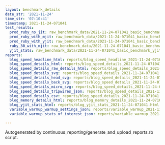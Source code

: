 ```yaml
---
layout: benchmark_details
date_str: '2021-11-24'
time_str: '07:10:41'
timestamp: 2021-11-24-071041
test_results:
  prod_ruby_no_jit: raw_benchmark_data/2021-11-24-071041_basic_benchmark_prod_ruby_no_jit.json
  prod_ruby_with_mjit: raw_benchmark_data/2021-11-24-071041_basic_benchmark_prod_ruby_with_mjit.json
  prod_ruby_with_yjit: raw_benchmark_data/2021-11-24-071041_basic_benchmark_prod_ruby_with_yjit.json
  ruby_30_with_mjit: raw_benchmark_data/2021-11-24-071041_basic_benchmark_ruby_30_with_mjit.json
  yjit_stats: raw_benchmark_data/2021-11-24-071041_basic_benchmark_yjit_stats.json
reports:
  blog_speed_headline_html: reports/blog_speed_headline_2021-11-24-071041.html
  blog_speed_details_html: reports/blog_speed_details_2021-11-24-071041.html
  blog_speed_details_raw_details_html: reports/blog_speed_details_2021-11-24-071041.raw_details.html
  blog_speed_details_svg: reports/blog_speed_details_2021-11-24-071041.svg
  blog_speed_details_head_svg: reports/blog_speed_details_2021-11-24-071041.head.svg
  blog_speed_details_back_svg: reports/blog_speed_details_2021-11-24-071041.back.svg
  blog_speed_details_micro_svg: reports/blog_speed_details_2021-11-24-071041.micro.svg
  blog_speed_details_tripwires_json: reports/blog_speed_details_2021-11-24-071041.tripwires.json
  blog_speed_details_csv: reports/blog_speed_details_2021-11-24-071041.csv
  blog_memory_details_html: reports/blog_memory_details_2021-11-24-071041.html
  blog_yjit_stats_html: reports/blog_yjit_stats_2021-11-24-071041.html
  variable_warmup_warmup_settings_json: reports/variable_warmup_2021-11-24-071041.warmup_settings.json
  variable_warmup_stats_of_interest_json: reports/variable_warmup_2021-11-24-071041.stats_of_interest.json

---
```

Autogenerated by continuous_reporting/generate_and_upload_reports.rb script.
